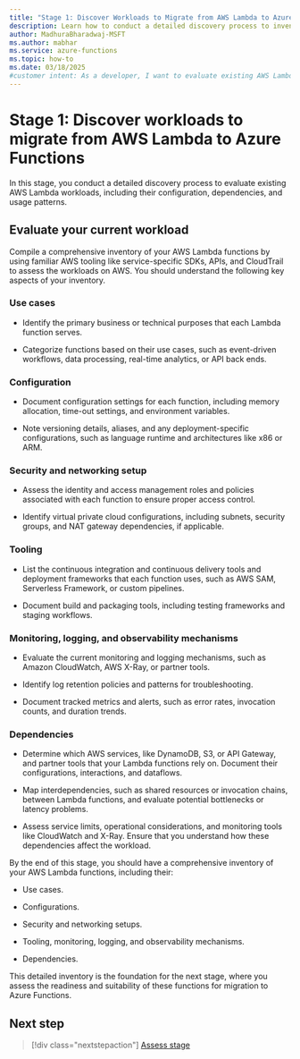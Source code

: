 ```yaml
---
title: "Stage 1: Discover Workloads to Migrate from AWS Lambda to Azure Functions"
description: Learn how to conduct a detailed discovery process to inventory current AWS Lambda workloads, including their configuration, dependencies, and usage patterns.
author: MadhuraBharadwaj-MSFT
ms.author: mabhar
ms.service: azure-functions
ms.topic: how-to
ms.date: 03/18/2025
#customer intent: As a developer, I want to evaluate existing AWS Lambda workloads so that I can migrate serverless applications to Azure Functions efficiently.
--- 
```


# Stage 1: Discover workloads to migrate from AWS Lambda to Azure Functions

In this stage, you conduct a detailed discovery process to evaluate existing AWS Lambda workloads, including their configuration, dependencies, and usage patterns. 

## Evaluate your current workload

Compile a comprehensive inventory of your AWS Lambda functions by using familiar AWS tooling like service-specific SDKs, APIs, and CloudTrail to assess the workloads on AWS. You should understand the following key aspects of your inventory.

### Use cases

- Identify the primary business or technical purposes that each Lambda function serves.

- Categorize functions based on their use cases, such as event-driven workflows, data processing, real-time analytics, or API back ends.

### Configuration

- Document configuration settings for each function, including memory allocation, time-out settings, and environment variables.

- Note versioning details, aliases, and any deployment-specific configurations, such as language runtime and architectures like x86 or ARM. 

### Security and networking setup

- Assess the identity and access management roles and policies associated with each function to ensure proper access control.

- Identify virtual private cloud configurations, including subnets, security groups, and NAT gateway dependencies, if applicable.

### Tooling
- List the continuous integration and continuous delivery tools and deployment frameworks that each function uses, such as AWS SAM, Serverless Framework, or custom pipelines.

- Document build and packaging tools, including testing frameworks and staging workflows.

### Monitoring, logging, and observability mechanisms

- Evaluate the current monitoring and logging mechanisms, such as Amazon CloudWatch, AWS X-Ray, or partner tools.

- Identify log retention policies and patterns for troubleshooting.

- Document tracked metrics and alerts, such as error rates, invocation counts, and duration trends.

### Dependencies

- Determine which AWS services, like DynamoDB, S3, or API Gateway, and partner tools that your Lambda functions rely on. Document their configurations, interactions, and dataflows.

- Map interdependencies, such as shared resources or invocation chains, between Lambda functions, and evaluate potential bottlenecks or latency problems.

- Assess service limits, operational considerations, and monitoring tools like CloudWatch and X-Ray. Ensure that you understand how these dependencies affect the workload.

By the end of this stage, you should have a comprehensive inventory of your AWS Lambda functions, including their:

- Use cases.

- Configurations.

- Security and networking setups.

- Tooling, monitoring, logging, and observability mechanisms.

- Dependencies.

This detailed inventory is the foundation for the next stage, where you assess the readiness and suitability of these functions for migration to Azure Functions.

## Next step

> [!div class="nextstepaction"]
> [Assess stage](lambda-functions-migration-assess.md)
